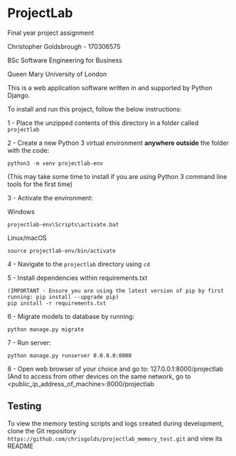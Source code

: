 # ProjectLab #

Final year project assignment


Christopher Goldsbrough - 170306575

BSc Software Engineering for Business

Queen Mary University of London


This is a web application software written in and supported by Python Django.

To install and run this project, follow the below instructions:

1 - Place the unzipped contents of this directory in a folder called ```projectlab```

2 - Create a new Python 3 virtual environment **anywhere outside** the folder with the code:

```
python3 -m venv projectlab-env
```

(This may take some time to install if you are using Python 3 command line tools for the first time)

3 - Activate the environment:

Windows
```
projectlab-env\Scripts\activate.bat
```

Linux/macOS
```
source projectlab-env/bin/activate
```

4 - Navigate to the ```projectlab``` directory using ```cd```

5 - Install dependencies within requirements.txt

```
(IMPORTANT - Ensure you are using the latest version of pip by first running: pip install --upgrade pip)
pip install -r requirements.txt
```

6 - Migrate models to database by running:

```
python manage.py migrate
```

7 - Run server:

```
python manage.py runserver 0.0.0.0:8000
```

8 - Open web browser of your choice and go to: 127.0.0.1:8000/projectlab
(And to access from other devices on the same network, go to <public_ip_address_of_machine>:8000/projectlab



## Testing ##

To view the memory testing scripts and logs created during development, clone the Git repository ```https://github.com/chrisgolds/projectlab_memory_test.git``` and view its README
